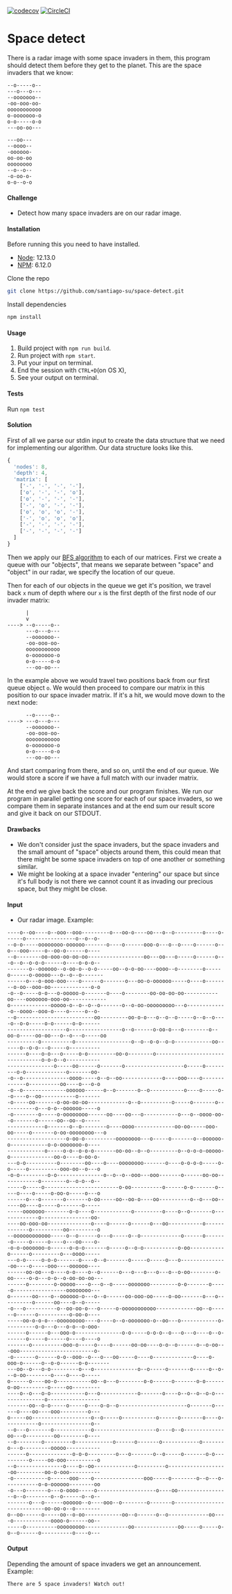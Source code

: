 [![codecov](https://codecov.io/gh/santiago-su/space-detect/branch/master/graph/badge.svg?token=FjFUYL1maB)](https://codecov.io/gh/santiago-su/space-detect)
[![CircleCI](https://circleci.com/gh/santiago-su/space-detect.svg?style=svg)](https://circleci.com/gh/santiago-su/space-detect)

# Space detect

There is a radar image with some space invaders in them, this program should detect them before they get to the planet. This are the space invaders that we know:
~~~~
--o-----o--
---o---o---
--ooooooo--
-oo-ooo-oo-
ooooooooooo
o-ooooooo-o
o-o-----o-o
---oo-oo---
~~~~

~~~~
---oo---
--oooo--
-oooooo-
oo-oo-oo
oooooooo
--o--o--
-o-oo-o-
o-o--o-o
~~~~

#### Challenge
- Detect how many space invaders are on our radar image.

#### Installation
Before running this you need to have installed.
- [Node](https://nodejs.org/en/): 12.13.0
- [NPM](https://nodejs.org/en/): 6.12.0

Clone the repo
```bash
git clone https://github.com/santiago-su/space-detect.git
```
Install dependencies
```bash
npm install
```

#### Usage
1. Build project with `npm run build`.
2. Run project with `npm start`.
3. Put your input on terminal.
4. End the session with `CTRL+D`(on OS X),
5. See your output on terminal.

#### Tests
Run `npm test`

#### Solution
First of all we parse our stdin input to create the data structure that we need for implementing our algorithm. Our data structure looks like this.
```js
{
  'nodes': 8,
  'depth': 4,
  'matrix': [
    ['-', '-', '-', '-'],
    ['o', '-', '-', 'o'],
    ['o', '-', '-', '-'],
    ['-', 'o', '-', '-'],
    ['o', 'o', 'o', '-'],
    ['-', 'o', 'o', 'o'],
    ['-', '-', '-', '-'],
    ['-', '-', '-', '-']
  ]
}
```

Then we apply our [BFS algorithm](https://en.wikipedia.org/wiki/Breadth-first_search) to each of our matrices. First we create a queue with our "objects", that means we separate between "space" and "object" in our radar, we specify the location of our queue.

Then for each of our objects in the queue we get it's position, we travel back `x` num of depth where our `x` is the first depth of the first node of our invader matrix:
~~~~
      |
      v
----> --o-----o--
      ---o---o---
      --ooooooo--
      -oo-ooo-oo-
      ooooooooooo
      o-ooooooo-o
      o-o-----o-o
      ---oo-oo---
~~~~

In the example above we would travel two positions back from our first queue object `o`.
We would then proceed to compare our matrix in this position to our space invader matrix.
If it's a hit, we would move down to the next node:
~~~~
      --o-----o--
----> ---o---o---
      --ooooooo--
      -oo-ooo-oo-
      ooooooooooo
      o-ooooooo-o
      o-o-----o-o
      ---oo-oo---
~~~~

And start comparing from there, and so on, until the end of our queue.
We would store a score if we have a full match with our invader matrix.

At the end we give back the score and our program finishes.
We run our program in parallel getting one score for each of our space invaders, so we compare them in separate instances and at the end sum our result score and give it back on our STDOUT.

#### Drawbacks

- We don't consider just the space invaders, but the space invaders and the small amount of "space"
objects around them, this could mean that there might be some space invaders on top of one another
or something similar.
- We might be looking at a space invader "entering" our space but since it's full body is not there
we cannot count it as invading our precious space, but they might be close.

#### Input
- Our radar image. Example:
~~~~
----o--oo----o--ooo--ooo---------o---oo-o----oo---o--o---------o----o------o----------------o--o--o-
--o-o-----oooooooo-oooooo-------o----o------ooo-o---o--o----o------o--o---ooo-----o--oo-o------o----
--o--------oo-ooo-oo-oo-oo------------------oo---oo---o-----o------o---o--o--o-o-o------o----o-o-o--
-------o--oooooo--o-oo-o--o-o-----oo--o-o-oo----oooo--o--------o-----o------o-ooooo---o--o--o-------
------o---o-ooo-ooo----o------o-------o---oo-o-oooooo-----o----o--------o-oo--ooo-oo-------------o-o
-o--o-----o-o---o-ooooo-o-------o----o--------oo-oo-oo-oo-----------oo----ooooooo-ooo-oo------------
o-------------ooooo-o--o--o--o-------o--o-oo-ooooooooo---o-------------o--oooo--ooo-o----o-----o--o-
--o-------------------------oo---------oo-o-o---o--o--o-----o--o--o----o--o-o-----o-o------o-o------
-------------------o-----------------o--o------o-oo-o---o--------o--oo-o-----oo-oo---o--o---o-----oo
----------o----------o------------------o--o--o-o--o-o------------oo------o--o-o---o-----o----------
------o----o-o---o-----o-o---------oo-o--------o---------------------------------o-o-o--o-----------
---------------o-----oo------o-------o-------------------o-----o---------o-o-------------o-------oo-
-o--o---------------oooo-----o--o--oo-------------o----ooo----o-------------o----------oo----o---o-o
-o--o--------------oooooo------o--o-------o--o-----------o----o-----o--o----o--oo-----------o-------
-o-----oo-------o-oo-oo-oo-------------o--o----------o-----o-------o-----------o---o-o--oooooo-----o
-o--------o-----o-oooooooo------oo----oo---o-----------o---o--oooo-oo--o-------o------oo--oo--o-----
------------o-------o--o--------o----oooo-------------oo-oo-----ooo-oo-----o-------o-oo-oooooooo---o
-------------------o-oo-o----------oooooooo---o-----o-------o--oooooo-o------------o-o-ooooooo-o----
------------o-----o-o--o-o-o-------oo-oo--o--o---------o--o-o-o-ooooo-o--------------oo-o----o-oo-o-
---o-o----------o--------oo----o----oooooooo-------o----o-o-o-o-----o-o-----o----------ooo-oo--o---o
-o-o---------o-o---------------o--o--o--ooo---ooo-------o------oo-oo------------o--------o--o-o--o--
-----o-----o------------------------o-oo----------o------o-o-------o-----o----o-----o-oo-o-----o---o
------o---o-------o-------o-oo-----oo--oo-o----oo----------o--o---oo------oo----o-----o-------o-----
-----ooooooo--------o-o----o------------o---------o----o--o-------o-------------o----------------oo-
----oo-ooo-oo--------------o----o------o------o---oo-----------o-------------o----------oo---------o
--oooooooooooo-----o--o------o---o-----o--o-------------o------o-------o-----o-----o----o---oo----o-
-o-o-ooooooo-o------o-o-o-------o-----o--o-o-----------o-oo-----------o------o---------o---oooo-----
---o-o-----o-o-o-------o----o--o-------o-----o-----o---o---------------oo----o-----ooo----oooooo----
------oo-oo---o----o-o----o--o------o---o---o---o---o--o-oo--------o-oo-----o-o---o-o--o-oo-oo-oo---
------o--------o-ooooo----o---o--o-----ooooooo---------o-o-------o-----o-----------------oooooooo---
o-------oo----o--oooooo-o---o--o------oo-ooo-oo-----o-oo-------o---o----------o------oo----o--o-----
-o---o----------o--oo-oo-o---o-----o-ooooooooooo-------------oo--o------o------o----------o-oo-o----
-----oo-o-o-o---ooooooooo----o----o--o-ooooooo-o--oo---o------------o----------o-o---o---o-o--o-ooo-
------o------o---ooo-o---------------o-o-----o-o-o--o---o---o----o--o-------o-----o------o----o----o
-------o----------ooo-o-----o----o------oo-oo----o-o--o------o--o-oo---ooo------------------------o-
-o-------o------o-o--ooo--o---o---oo-----o----o-------------o----o-ooo-o------o--o-o------o-o-------
---oo--o---o-o---------o---o--------------o--o-----o-------o-----o--o---o-oo--------o----o----o-----
o------o----oo-o-----------oo--o---o--------o-o------o-------o-o------o-oo---------o-----oo---------
----o--o---o-o-----------o---o------------o-------o----o--o--o--o-o---------------o-----------------
-------oo--o-o-----o-----o----o-o--o----------------------o-------o------o----oo----ooo---------o---
o-----oo-------------------o--o-----o-----------o------o-------o----o-----------o----------------o--
--o---o-------o------------o--------------------o----o--o-------------oo---o---------oo--------o----
--o--------o---------o------------o------o-------o------------o-------o---o---------ooooo-----------
------o--------------o-o-o---------o---o-------o--o-----o-------o-o----------o-----oo-ooo----------o
--o---------------o----o--oo-------------o---------o-------------------oo---------oo-o-ooo----------
-o-----------o------ooo----o----------------ooo-----o--------o--o---o-----------o-o-oooooo--------oo
-o---o-------o---o-oooo-----o-------------------o----oo-----------------o--o--------o--o------o--o--
-------o---o------oooooo--o----ooo--o--------o-------o----------------------------oo-oo-o--o--------
o--oo------o-----oo--o-oo------------oo--o------o--o-------------oo----o------------oooo-o------oo--
-----o----------ooooooooo--------------oo--------------oo-----o-----o-o--o------o----------o----o---
~~~~


#### Output
Depending the amount of space invaders we get an announcement. Example:

```
There are 5 space invaders! Watch out!
```
